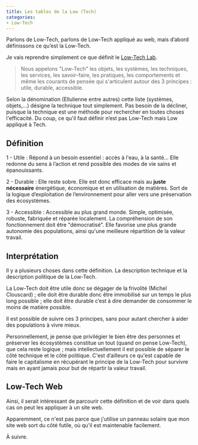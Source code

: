 ```yaml
---
title: Les tables de la Low (Tech)
categories:
- Low-Tech
---
```


Parlons de Low-Tech, parlons de Low-Tech appliqué au web, mais d’abord définissons ce qu’est la Low-Tech.

Je vais reprendre simplement ce que définit le [Low-Tech Lab](https://lowtechlab.org).

> Nous appelons "Low-Tech" les objets, les systèmes, les techniques, les services, les savoir-faire, les pratiques, les comportements et même les courants de pensée qui s'articulent autour des 3 principes : utile, durable, accessible.

Selon la dénomination (Ellulienne entre autres) cette liste (systèmes, objets,…) désigne la technique tout simplement. Pas besoin de la décliner, puisque la technique est une méthode pour rechercher en toutes choses l'efficacité. Du coup, ce qu'il faut définir n’est pas Low-Tech mais Low appliqué à Tech.

## Définition

1 - Utile
: Répond à un besoin essentiel : accès à l'eau, à la santé… Elle redonne du sens à l’action et rend possible des modes de vie sains et épanouissants.

2 - Durable
: Elle reste sobre. Elle est donc efficace mais au **juste nécessaire** énergétique, économique et en utilisation de matières. Sort de la logique d’exploitation de l’environnement pour aller vers une préservation des écosystèmes.

3 - Accessible
: Accessible au plus grand monde. Simple, optimisée, robuste, fabriquée et réparée localement. La compréhension de son fonctionnement doit être "démocratisé". Elle favorise une plus grande autonomie des populations, ainsi qu'une meilleure répartition de la valeur travail.

## Interprétation

Il y a plusieurs choses dans cette définition. La description technique et la description politique de la Low-Tech.

La Low-Tech doit être utile donc se dégager de la frivolité (Michel Clouscard) ; elle doit être durable donc être immobilisé sur un temps le plus long possible ; elle doit être durable c’est à dire demander de consommer le moins de matière possible.

Il est possible de suivre ces 3 principes, sans pour autant chercher à aider des populations à vivre mieux.

Personnellement, je pense que privilégier le bien être des personnes et préserver les écosystèmes constitue un tout (quand on pense Low-Tech), que cela reste logique ; mais intellectuellement il est possible de séparer le côté technique et le côté politique. C'est d’ailleurs ce qu'est capable de faire le capitalisme en récupérant le principe de la Low-Tech pour survivre mais en ayant jamais pour but de répartir la valeur travail.

## Low-Tech Web

Ainsi, il serait intéressant de parcourir cette définition et de voir dans quels cas on peut les appliquer à un site web.

Apparemment, ce n'est pas parce que j'utilise un panneau solaire que mon site web sort du côté futile, où qu'il est maintenable facilement.

À suivre.
